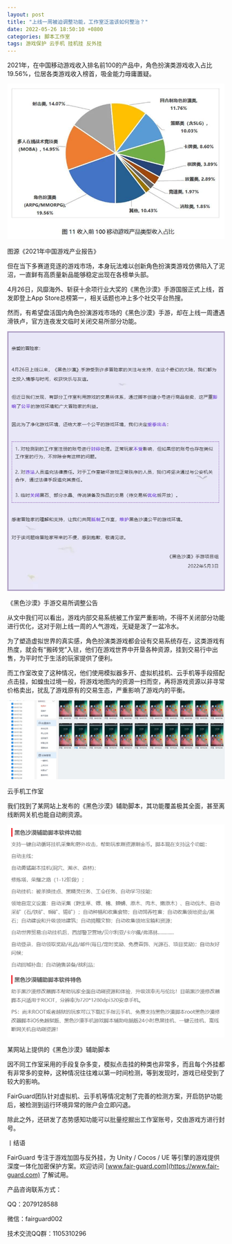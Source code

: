 ```yaml
---
layout: post
title: "上线一周被迫调整功能，工作室泛滥该如何整治？"
date: 2022-05-26 18:50:10 +0800
categories: 脚本工作室
tags: 游戏保护 云手机 挂机挂 反外挂
---
```


2021年，在中国移动游戏收入排名前100的产品中，角色扮演类游戏收入占比19.56%，位居各类游戏收入榜首，吸金能力毋庸置疑。<!-- more -->    

![315_21](/assets/res/202103/移动游戏收入占比.jpg)

图源《2021年中国游戏产业报告》  

但在当下多赛道竞逐的游戏市场，本身玩法难以创新角色扮演类游戏仿佛陷入了泥沼，一直鲜有高质量新品能够稳定出现在各榜单头部。  

4月26日，风靡海外、斩获十余项行业大奖的《黑色沙漠》手游国服正式上线，首发即登上App Store总榜第一，相关话题也冲上多个社交平台热搜。  

然而，有希望盘活国内角色扮演游戏市场的《黑色沙漠》手游，却在上线一周遭遇滑铁卢，官方连夜发文临时关闭交易所部分功能。  

![315_21](/assets/res/202103/《黑色沙漠》手游交易所调整公告.png)

《黑色沙漠》手游交易所调整公告  

从文中我们可以看出，游戏内部交易系统被工作室严重影响，不得不关闭部分功能进行优化，这对于刚上线一周的人气游戏，无疑是泼了一盆冷水。  

为了塑造虚拟世界的真实感，角色扮演类游戏都会设有交易系统存在，这类游戏有热度，就会有“搬砖党”入驻，他们在游戏世界中开垦各种资源，挂到交易行中出售，为平时忙于生活的玩家提供了便利。  

而工作室改变了这种情况，他们使用模拟器多开、虚拟机挂机、云手机等手段搭配点击挂，如蝗虫过境一般，将游戏地图内的资源一扫而空，再将游戏资源以非寻常价格卖出，扰乱了游戏原有的交易生态，严重影响了游戏内的平衡。  

![315_21](/assets/res/202103/云手机工作室.png)

云手机工作室  

我们找到了某网站上发布的《黑色沙漠》辅助脚本，其功能覆盖极其全面，甚至离线断网关机也能自动刷资源。  

![315_21](/assets/res/202103/黑色沙漠辅助脚本.png)

某网站上提供的《黑色沙漠》辅助脚本  

因不同工作室采用的手段复杂多变，模拟点击挂的种类也非常多，而且每个外挂都有非常多的变种，这种情况往往难以第一时间检测，等到发现时，游戏已经受到了较大的影响。  

FairGuard团队针对虚拟机、云手机等情况定制了完善的检测方案，开启防护功能后，被检测到运行环境异常的账户会立即闪退。  

除此之外，还研发了态势感知功能可以批量挖掘出工作室账号，交由游戏方进行封号。  

丨结语  

FairGuard 专注于游戏加固与反外挂，为 Unity / Cocos / UE 等引擎的游戏提供深度一体化加密保护方案。欢迎访问 [www.fair-guard.com](https://www.fair-guard.com) 了解试用。    

产品咨询联系方式：  

QQ：2079128588  

微信：fairguard002  

技术交流QQ群：1105310296  